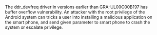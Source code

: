 The ddr_devfreq driver in versions earlier than GRA-UL00C00B197 has buffer overflow vulnerability. An attacker with the root privilege of the Android system can tricks a user into installing a malicious application on the smart phone, and send given parameter to smart phone to crash the system or escalate privilege.